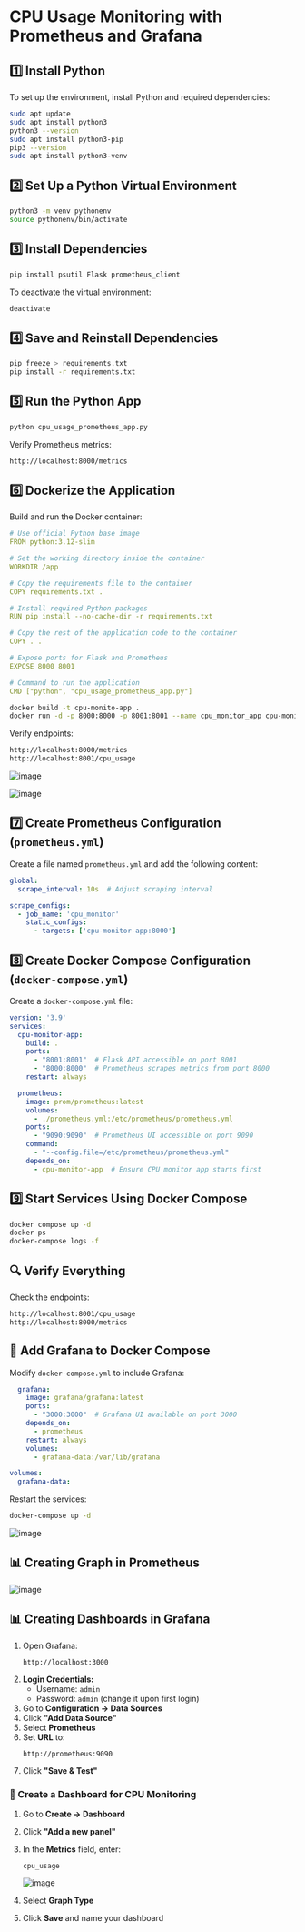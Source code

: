 # CPU Usage Monitoring with Prometheus and Grafana

## **1️⃣ Install Python**
To set up the environment, install Python and required dependencies:

```bash
sudo apt update
sudo apt install python3
python3 --version
sudo apt install python3-pip
pip3 --version
sudo apt install python3-venv
```

## **2️⃣ Set Up a Python Virtual Environment**
```bash
python3 -m venv pythonenv
source pythonenv/bin/activate
```

## **3️⃣ Install Dependencies**
```bash
pip install psutil Flask prometheus_client
```

To deactivate the virtual environment:
```bash
deactivate
```

## **4️⃣ Save and Reinstall Dependencies**
```bash
pip freeze > requirements.txt
pip install -r requirements.txt
```

## **5️⃣ Run the Python App**
```bash
python cpu_usage_prometheus_app.py
```

Verify Prometheus metrics:
```bash
http://localhost:8000/metrics
```

## **6️⃣ Dockerize the Application**
Build and run the Docker container:
```yaml
# Use official Python base image
FROM python:3.12-slim

# Set the working directory inside the container
WORKDIR /app

# Copy the requirements file to the container
COPY requirements.txt .

# Install required Python packages
RUN pip install --no-cache-dir -r requirements.txt

# Copy the rest of the application code to the container
COPY . .

# Expose ports for Flask and Prometheus
EXPOSE 8000 8001

# Command to run the application
CMD ["python", "cpu_usage_prometheus_app.py"]

```
```bash
docker build -t cpu-monito-app .
docker run -d -p 8000:8000 -p 8001:8001 --name cpu_monitor_app cpu-monito-app
```

Verify endpoints:
```bash
http://localhost:8000/metrics
http://localhost:8001/cpu_usage
```

![image](https://github.com/user-attachments/assets/0c6f6c1c-6f0e-44c8-99e2-b16fbbd3ff23)

![image](https://github.com/user-attachments/assets/caebef32-febd-4bc9-82bc-102875163f8f)

## **7️⃣ Create Prometheus Configuration (`prometheus.yml`)**
Create a file named `prometheus.yml` and add the following content:
```yaml
global:
  scrape_interval: 10s  # Adjust scraping interval

scrape_configs:
  - job_name: 'cpu_monitor'
    static_configs:
      - targets: ['cpu-monitor-app:8000']
```

## **8️⃣ Create Docker Compose Configuration (`docker-compose.yml`)**
Create a `docker-compose.yml` file:
```yaml
version: '3.9'
services:
  cpu-monitor-app:
    build: .
    ports:
      - "8001:8001"  # Flask API accessible on port 8001
      - "8000:8000"  # Prometheus scrapes metrics from port 8000
    restart: always

  prometheus:
    image: prom/prometheus:latest
    volumes:
      - ./prometheus.yml:/etc/prometheus/prometheus.yml
    ports:
      - "9090:9090"  # Prometheus UI accessible on port 9090
    command:
      - "--config.file=/etc/prometheus/prometheus.yml"
    depends_on:
      - cpu-monitor-app  # Ensure CPU monitor app starts first
```

## **9️⃣ Start Services Using Docker Compose**
```bash
docker compose up -d
docker ps
docker-compose logs -f
```

## **🔍 Verify Everything**
Check the endpoints:
```bash
http://localhost:8001/cpu_usage
http://localhost:8000/metrics
```

## **🔹 Add Grafana to Docker Compose**
Modify `docker-compose.yml` to include Grafana:
```yaml
  grafana:
    image: grafana/grafana:latest
    ports:
      - "3000:3000"  # Grafana UI available on port 3000
    depends_on:
      - prometheus
    restart: always
    volumes:
      - grafana-data:/var/lib/grafana

volumes:
  grafana-data:
```

Restart the services:
```bash
docker-compose up -d
```
![image](https://github.com/user-attachments/assets/7e4879ed-ae67-4785-b288-cfc01344680a)

## **📊 Creating Graph in Prometheus**

![image](https://github.com/user-attachments/assets/bb17a9e3-2390-4772-bd34-7b9bb601d795)



## **📊 Creating Dashboards in Grafana**
1. Open Grafana:  
   ```
   http://localhost:3000
   ```
2. **Login Credentials:**  
   - Username: `admin`
   - Password: `admin` (change it upon first login)
3. Go to **Configuration → Data Sources**
4. Click **"Add Data Source"**
5. Select **Prometheus**
6. Set **URL** to:
   ```
   http://prometheus:9090
   ```
7. Click **"Save & Test"**

### **📌 Create a Dashboard for CPU Monitoring**
1. Go to **Create → Dashboard**
2. Click **"Add a new panel"**
3. In the **Metrics** field, enter:
   ```
   cpu_usage
   ```

   ![image](https://github.com/user-attachments/assets/56931cd6-2bac-4dbb-88b7-816a2074bb1f)

4. Select **Graph Type**
5. Click **Save** and name your dashboard


